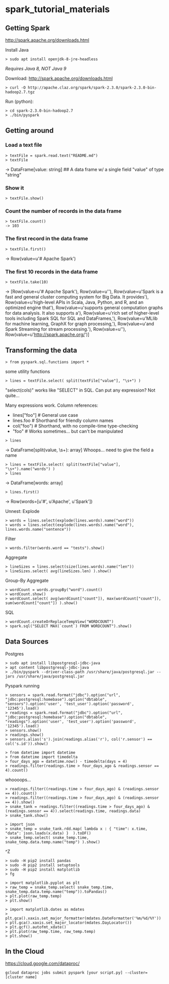 # spark_tutorial_materials

## Getting Spark

http://spark.apache.org/downloads.html

Install Java
```
> sudo apt install openjdk-8-jre-headless
```
*Requires Java 8, NOT Java 9*


Download: http://spark.apache.org/downloads.html
```
> curl -O http://apache.claz.org/spark/spark-2.3.0/spark-2.3.0-bin-hadoop2.7.tgz
```

Run (python): 
```
> cd spark-2.3.0-bin-hadoop2.7
> ./bin/pyspark
```

## Getting around 

### Load a text file
```
> textFile = spark.read.text("README.md")
> textFile
```
-> DataFrame[value: string]  ## A data frame w/ a single field "value" of type "string"

### Show it
```
> textFile.show()
```

### Count the number of records in the data frame
```
> textFile.count()
-> 103
```

### The first record in the data frame
```
> textFile.first()
```
-> Row(value=u'# Apache Spark')

### The first 10 records in the data frame
```
> textFile.take(10)
```
-> [Row(value=u'# Apache Spark'), Row(value=u''), Row(value=u'Spark is a fast and general cluster computing system for Big Data. It provides'), Row(value=u'high-level APIs in Scala, Java, Python, and R, and an optimized engine that'), Row(value=u'supports general computation graphs for data analysis. It also supports a'), Row(value=u'rich set of higher-level tools including Spark SQL for SQL and DataFrames,'), Row(value=u'MLlib for machine learning, GraphX for graph processing,'), Row(value=u'and Spark Streaming for stream processing.'), Row(value=u''), Row(value=u'<http://spark.apache.org/>')]


## Transforming the data

```
> from pyspark.sql.functions import *
```
some utility functions

```
> lines = textFile.select( split(textFile["value"], "\s+") )
```
"select(cols)" works like "SELECT" in SQL.  Can put any expression?   Not quite...

Many expressions work.
Column references: 
* lines["foo"]   # General use case
* lines.foo      # Shorthand for friendly column names
* col("foo")     # Shorthand, with no compile-time type-checking
* "foo"          # Works sometimes... but can't be manipulated


```
> lines
```
-> DataFrame[split(value, \s+): array<string>]
Whoops... need to give the field a name

```
> lines = textFile.select( split(textFile["value"], "\s+").name("words") )
> lines
```
-> DataFrame[words: array<string>]
```
> lines.first()
```
-> Row(words=[u'#', u'Apache', u'Spark'])

Unnest: Explode 
```
> words = lines.select(explode(lines.words).name("word"))
> words = lines.select(explode(lines.words).name("word"), lines.words.name("sentence"))
```

Filter
```
> words.filter(words.word == "tests").show()
```

Aggregate
```
> lineSizes = lines.select(size(lines.words).name("len"))
> lineSizes.select( avg(lineSizes.len) ).show()
```

Group-By Aggregate
```
> wordCount = words.groupBy("word").count()
> wordCount.show()
> wordCount.select( avg(wordCount["count"]), max(wordCount["count"]), sum(wordCount["count"]) ).show()
```

SQL
```
> wordCount.createOrReplaceTempView("WORDCOUNT")
> spark.sql("SELECT MAX(`count`) FROM WORDCOUNT").show()
```



## Data Sources 

Postgres
```
> sudo apt install libpostgresql-jdbc-java
> apt content libpostgresql-jdbc-java
> ./bin/pyspark --driver-class-path /usr/share/java/postgresql.jar --jars /usr/share/java/postgresql.jar
```

Pyspark running
```
> sensors = spark.read.format("jdbc").option("url", "jdbc:postgresql:homebase").option("dbtable", "sensors").option('user', 'test_user').option('password', '12345').load()
> readings = spark.read.format("jdbc").option("url", "jdbc:postgresql:homebase").option("dbtable", "readings").option('user', 'test_user').option('password', '12345').load()
> sensors.show()
> readings.show()
> sensors.alias('s').join(readings.alias('r'), col('r.sensor') == col('s.id')).show()
```

```
> from datetime import datetime
> from datetime import timedelta
> four_days_ago = datetime.now() - timedelta(days = 4)
> readings.filter(readings.time > four_days_ago & readings.sensor == 4).count()
```
whoooops...
```
> readings.filter((readings.time > four_days_ago) & (readings.sensor == 4)).count()
> readings.filter((readings.time > four_days_ago) & (readings.sensor == 4)).show()
> snake_tank = readings.filter((readings.time > four_days_ago) & (readings.sensor == 4)).select(readings.time, readings.data)
> snake_tank.show()
```

```
> import json
> snake_temp = snake_tank.rdd.map( lambda x : { "time": x.time, "data": json.loads(x.data) }  ).toDF()
> snake_temp.select( snake_temp.time, snake_temp.data.temp.name("temp") ).show()
```

^Z
```
> sudo -H pip2 install pandas
> sudo -H pip2 install setuptools
> sudo -H pip2 install matplotlib
> fg
```

```
> import matplotlib.pyplot as plt
> raw_temp = snake_temp.select( snake_temp.time, snake_temp.data.temp.name("temp")).toPandas()
> plt.plot(raw_temp.temp)
> plt.show()
```

```
> import matplotlib.dates as mdates
> plt.gca().xaxis.set_major_formatter(mdates.DateFormatter('%m/%d/%Y'))
> plt.gca().xaxis.set_major_locator(mdates.DayLocator())
> plt.gcf().autofmt_xdate()
> plt.plot(raw_temp.time, raw_temp.temp)
> plt.show()
```


## In the Cloud

https://cloud.google.com/dataproc/

```
gcloud dataproc jobs submit pyspark [your script.py] --cluster=[cluster name]
```



